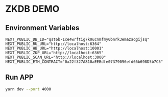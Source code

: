 # ZKDB DEMO

## Environment Variables

```dotenv [.env.local]
NEXT_PUBLIC_DB_ID="qst6b-1ce4wrftig7k0ucnmfmy0bnrk3emazaqgijsq"
NEXT_PUBLIC_RU_URL="http://localhost:6364"
NEXT_PUBLIC_HB_URL="http://localhost:10001"
NEXT_PUBLIC_ZKP_URL="http://localhost:6365"
NEXT_PUBLIC_SCAN_URL="http://localhost:3000"
NEXT_PUBLIC_ETH_CONTRACT="0x22f327A810aEEBdfe07379096efd66b698D5b7C5"
```

## Run APP

```bash
yarn dev --port 4000
```
